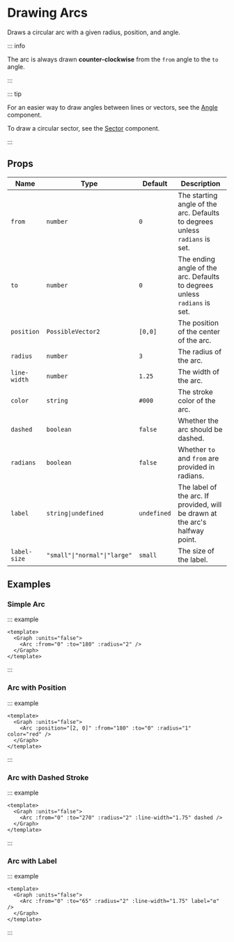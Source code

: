 # Drawing Arcs

Draws a circular arc with a given radius, position, and angle.

<div class="justify-center items-center flex">
    <Graph :units="false">
        <Arc :from="0" :to="180" :radius="2" :line-width="1.75" />
        <Arc :position="[2, 0]" :from="180" :to="0" :radius="1" color="red" label="α" />
        <Arc :position="[0, -2]" :from="0" :to="270" :radius="1" dashed />
    </Graph>
</div>

::: info

The arc is always drawn **counter-clockwise** from the `from` angle to the `to`
angle.

:::

::: tip

For an easier way to draw angles between lines or vectors,
see the [Angle](/components/angle) component.

To draw a circular sector, see the [Sector](/components/sector) component.

:::

## Props

| Name         | Type                         | Default     | Description                                                                  |
| ------------ | -----------------            | -------     | ---------------------------------------------------------------------------  |
| `from`       | `number`                     | `0`         | The starting angle of the arc. Defaults to degrees unless `radians` is set.  |
| `to`         | `number`                     | `0`         | The ending angle of the arc. Defaults to degrees unless `radians` is set.    |
| `position`   | `PossibleVector2`            | `[0,0]`     | The position of the center of the arc.                                       |
| `radius`     | `number`                     | `3`         | The radius of the arc.                                                       |
| `line-width` | `number`                     | `1.25`      | The width of the arc.                                                        |
| `color`      | `string`                     | `#000`      | The stroke color of the arc.                                                 |
| `dashed`     | `boolean`                    | `false`     | Whether the arc should be dashed.                                            |
| `radians`    | `boolean`                    | `false`     | Whether `to` and `from` are provided in radians.                             |
| `label`      | `string\|undefined`          | `undefined` | The label of the arc. If provided, will be drawn at the arc's halfway point. |
| `label-size` | `"small"\|"normal"\|"large"` | `small`     | The size of the label.                                                       |

## Examples

### Simple Arc

::: example

```vue
<template>
  <Graph :units="false">
    <Arc :from="0" :to="180" :radius="2" />
  </Graph>
</template>
```

:::

### Arc with Position

::: example

```vue
<template>
  <Graph :units="false">
    <Arc :position="[2, 0]" :from="180" :to="0" :radius="1" color="red" />
  </Graph>
</template>
```

:::

### Arc with Dashed Stroke

::: example

```vue
<template>
  <Graph :units="false">
    <Arc :from="0" :to="270" :radius="2" :line-width="1.75" dashed />
  </Graph>
</template>
```

:::


### Arc with Label

::: example

```vue
<template>
  <Graph :units="false">
    <Arc :from="0" :to="65" :radius="2" :line-width="1.75" label="α" />
  </Graph>
</template>
```

:::


